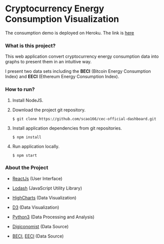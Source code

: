 # Cryptocurrency Energy Consumption Visualization
The consumption demo is deployed on Heroku. The link is [here](https://cec-siqi.herokuapp.com/)

### What is this project?

This web application convert cryptocurrency energy consumption data into graphs to present them in an intuitive way. 

I present two data sets including the **BECI** (Bitcoin Energy Consumption Index) and **EECI** (Ethereum Energy Consumption Index). 

### How to run?

1. Install NodeJS.
    
2. Download the project git repository.

   ```
   $ git clone https://github.com/scao166/cec-official-dashboard.git
   ```

3. Install application dependencies from git repositories.

   ```
   $ npm install
   ```

4. Run application locally.

   ```
   $ npm start
   ```

### About the Project 

- [ReactJs](https://github.com/facebook/react) (User Interface)

- [Lodash](https://lodash.com/) (JavaScript Utility Library)

- [HighCharts](https://github.com/highcharts/highcharts) (Data Visualization)

- [D3](https://github.com/d3/d3) (Data Visualization)

- [Python3](https://www.python.org/) (Data Processing and Analysis)

- [Digiconomist](https://digiconomist.net/) (Data Source)

- [BECI](https://github.com/ChenHuangyin/CECV/raw/master/src/data/BECI.csv), [EECI](https://github.com/ChenHuangyin/CECV/raw/master/src/data/EECI.csv) (Data Source)

  



